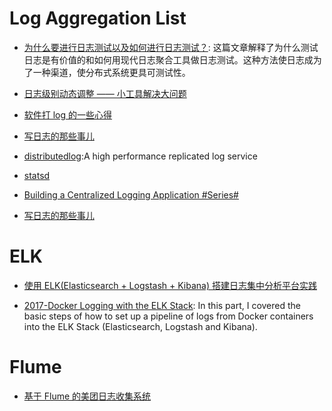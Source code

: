 # Log Aggregation List

- [为什么要进行日志测试以及如何进行日志测试？](https://github.com/wx-chevalier/Web-Series/): 这篇文章解释了为什么测试日志是有价值的和如何用现代日志聚合工具做日志测试。这种方法使日志成为了一种渠道，使分布式系统更具可测试性。

- [日志级别动态调整 —— 小工具解决大问题](http://tech.meituan.com/change_log_level.html)

- [软件打 log 的一些心得](https://zhuanlan.zhihu.com/p/24785018)

- [写日志的那些事儿](https://yq.aliyun.com/articles/2920#index_section)

- [distributedlog](https://github.com/twitter/distributedlog):A high performance replicated log service

- [statsd](https://github.com/etsy/statsd)

- [Building a Centralized Logging Application #Series#](https://medium.com/eulercoder/part-1-building-a-centralized-logging-application-5a537033da0a?source=linkShare-fe48c4221a4c-1516701704)

- [写日志的那些事儿](https://yq.aliyun.com/articles/2920#index_section)

# ELK

- [使用 ELK(Elasticsearch + Logstash + Kibana) 搭建日志集中分析平台实践](https://wsgzao.github.io/post/elk/)

- [2017-Docker Logging with the ELK Stack](https://logz.io/blog/docker-logging/): In this part, I covered the basic steps of how to set up a pipeline of logs from Docker containers into the ELK Stack (Elasticsearch, Logstash and Kibana).

# Flume

- [基于 Flume 的美团日志收集系统](http://www.aboutyun.com/thread-8317-1-1.html)
